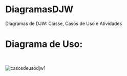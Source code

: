 # DiagramasDJW
Diagramas de DJW: Classe, Casos de Uso e Atividades<br>

<h1>Diagrama de Uso:</h1><br>

![casosdeusodjw1](https://github.com/Nickolas-Garciaa/DiagramasDJW/assets/128262640/fb9b3c18-520d-4b4c-8680-f8054503fd64)

